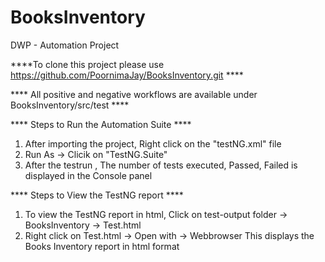 # BooksInventory
DWP - Automation Project

****To clone this project please use https://github.com/PoornimaJay/BooksInventory.git ****

**** All positive and negative workflows are available under BooksInventory/src/test ****

**** Steps to Run the Automation Suite ****

1. After importing the project, Right click on the "testNG.xml" file
2. Run As -> Clicik on "TestNG.Suite"
3. After the testrun , The number of tests executed, Passed, Failed is displayed in the Console panel

**** Steps to View the TestNG report ****
1. To view the TestNG report in html, Click on test-output folder -> BooksInventory -> Test.html
2. Right click on Test.html -> Open with -> Webbrowser
This displays the Books Inventory report in html format
